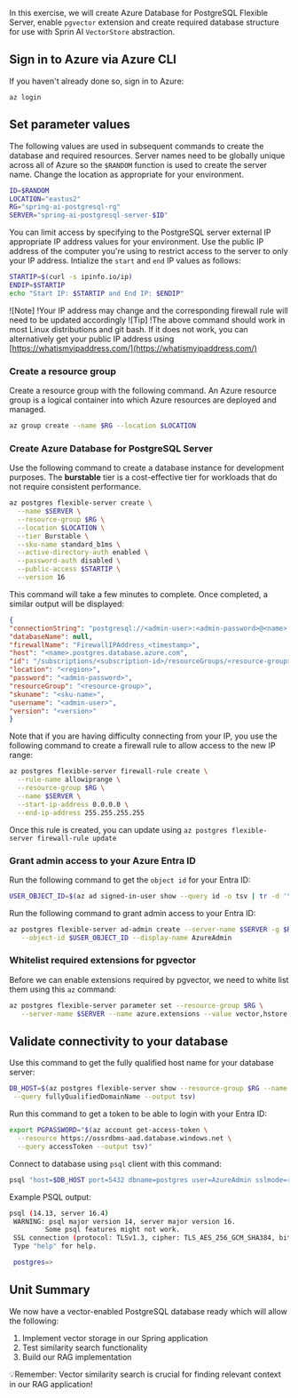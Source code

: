 In this exercise, we will create Azure Database for PostgreSQL Flexible Server, enable `pgvector` extension and create required database structure for use with Sprin AI `VectorStore` abstraction.

## Sign in to Azure via Azure CLI

If you haven't already done so, sign in to Azure:

```azurecli
az login
```

## Set parameter values

The following values are used in subsequent commands to create the database and required resources. Server names need to be globally unique across all of Azure so the `$RANDOM` function is used to create the server name. Change the location as appropriate for your environment.

```bash
ID=$RANDOM
LOCATION="eastus2"
RG="spring-ai-postgresql-rg"
SERVER="spring-ai-postgresql-server-$ID"
```

You can limit access by specifying to the PostgreSQL server external IP appropriate IP address values for your environment. Use the public IP address of the computer you're using to restrict access to the server to only your IP address. Intialize the `start` and `end` IP values as follows:

```bash
STARTIP=$(curl -s ipinfo.io/ip)
ENDIP=$STARTIP
echo "Start IP: $STARTIP and End IP: $ENDIP"
```

![Note]
!Your IP address may change and the corresponding firewall rule will need to be updated accordingly
![Tip]
!The above command should work in most Linux distributions and git bash. If it does not work, you can alternatively get your public IP address using [https://whatismyipaddress.com/](https://whatismyipaddress.com/)

### Create a resource group

Create a resource group with the following command. An Azure resource group is a logical container into which Azure resources are deployed and managed.

   ```bash
   az group create --name $RG --location $LOCATION
   ```

### Create Azure Database for PostgreSQL Server

Use the following command to create a database instance for development purposes. The **burstable** tier is a cost-effective tier for workloads that do not require consistent performance.

   ```bash
   az postgres flexible-server create \
     --name $SERVER \
     --resource-group $RG \
     --location $LOCATION \
     --tier Burstable \
     --sku-name standard_b1ms \
     --active-directory-auth enabled \
     --password-auth disabled \
     --public-access $STARTIP \
     --version 16
   ```

This command will take a few minutes to complete. Once completed, a similar output will be displayed:

```json
{
"connectionString": "postgresql://<admin-user>:<admin-password>@<name>.postgres.database.azure.com/None?sslmode=require",
"databaseName": null,
"firewallName": "FirewallIPAddress_<timestamp>",
"host": "<name>.postgres.database.azure.com",
"id": "/subscriptions/<subscription-id>/resourceGroups/<resource-group>/providers/Microsoft.DBforPostgreSQL/flexibleServers/<name>",
"location": "<region>",
"password": "<admin-password>",
"resourceGroup": "<resource-group>",
"skuname": "<sku-name>",
"username": "<admin-user>",
"version": "<version>"
}
```

Note that if you are having difficulty connecting from your IP, you use the following command to create a firewall rule to allow access to the new IP range:

   ```bash
   az postgres flexible-server firewall-rule create \
     --rule-name allowiprange \
     --resource-group $RG \
     --name $SERVER \
     --start-ip-address 0.0.0.0 \
     --end-ip-address 255.255.255.255
   ```

Once this rule is created, you can update using `az postgres flexible-server firewall-rule update`

### Grant admin access to your Azure Entra ID

Run the following command to get the `object id` for your Entra ID:

```bash
USER_OBJECT_ID=$(az ad signed-in-user show --query id -o tsv | tr -d '\r')
```

Run the following command to grant admin access to your Entra ID:

```bash
az postgres flexible-server ad-admin create --server-name $SERVER -g $RG \
   --object-id $USER_OBJECT_ID --display-name AzureAdmin
```

### Whitelist required extensions for pgvector

Before we can enable extensions required by pgvector, we need to white list them using this `az` command:

```bash
az postgres flexible-server parameter set --resource-group $RG \
   --server-name $SERVER --name azure.extensions --value vector,hstore,uuid-ossp
```

## Validate connectivity to your database

Use this command to get the fully qualified host name for your database server:

```bash
DB_HOST=$(az postgres flexible-server show --resource-group $RG --name $SERVER \
 --query fullyQualifiedDomainName --output tsv)
```

Run this command to get a token to be able to login with your Entra ID:

```bash
export PGPASSWORD="$(az account get-access-token \
  --resource https://ossrdbms-aad.database.windows.net \
  --query accessToken --output tsv)" 
```

Connect to database using `psql` client with this command:

```bash
psql "host=$DB_HOST port=5432 dbname=postgres user=AzureAdmin sslmode=require"
```

Example PSQL output:

```bash
psql (14.13, server 16.4)
 WARNING: psql major version 14, server major version 16.
         Some psql features might not work.
 SSL connection (protocol: TLSv1.3, cipher: TLS_AES_256_GCM_SHA384, bits: 256, compression: off)
 Type "help" for help.

 postgres=>
```

## Unit Summary

We now have a vector-enabled PostgreSQL database ready which will allow the following:

1. Implement vector storage in our Spring application
2. Test similarity search functionality
3. Build our RAG implementation

💡Remember: Vector similarity search is crucial for finding relevant context in our RAG application!
